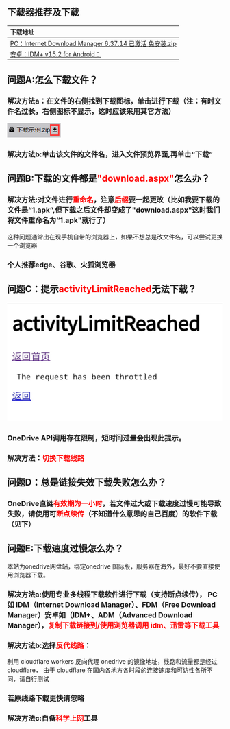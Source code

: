 ## 下载器推荐及下载
|下载地址  |
|  :----- |
|  [PC：Internet Download Manager 6.37.14 已激活 免安装.zip](https://emu.fw05.workers.dev/https://github.com/butter255/emu/releases/download/rar/Internet.Download.Manager.6.37.14.zip)  |
|  [安卓：IDM+ v15.2 for Android：](https://emu.fw05.workers.dev/https://github.com/butter255/emu/releases/download/rar/Internet.Download.Manager.6.37.14.zip)  |
## 问题A:怎么下载文件？
### 解决方法a：在文件的右侧找到下载图标，单击进行下载（注：有时文件名过长，右侧图标不显示，这时应该采用其它方法）
![Alt text](./img/1.png)<br>
### 解决方法b:单击该文件的文件名，进入文件预览界面,再单击“下载”
## 问题B:下载的文件都是<font color='red'>"download.aspx"</font>怎么办？
### 解决方法:对文件进行<font color='red'>重命名</font>，注意<font color='red'>后缀</font>要一起更改（比如我要下载的文件是“1.apk”,但下载之后文件却变成了"download.aspx"这时我们将文件重命名为“1.apk"就行了）<br>
这种问题通常出在现手机自带的浏览器上，如果不想总是改文件名，可以尝试更换一个浏览器<br>
### 个人推荐edge、谷歌、火狐浏览器
## 问题C：提示<font color='red'>activityLimitReached</font>无法下载？
![Alt text](./img/4.jpg)<br>
### OneDrive API调用存在限制，短时间过量会出现此提示。
### 解决方法：<font color='red'>切换下载线路</font>
## 问题D：总是链接失效下载失败怎么办？
### OneDrive直链<font color='red'>有效期为一小时</font>，若文件过大或下载速度过慢可能导致失败，请使用可<font color='red'>断点续传</font>（不知道什么意思的自己百度）的软件下载（见下）
## 问题E:下载速度过慢怎么办？
本站为onedrive网盘站，绑定onedrive 国际版，服务器在海外，最好不要直接使用浏览器下载。 
### 解决方法a:使用专业多线程下载软件进行下载（支持断点续传）， PC 如 IDM（Internet Download Manager）、FDM（Free Download Manager）安卓如（IDM+、ADM（Advanced Download Manager），<font color='red'>复制下载链接到/使用浏览器调用 idm、迅雷等下载工具</font>
### 解决方法b:选择<font color='red'>反代线路</font>： 
利用 cloudflare workers 反向代理 onedrive 的镜像地址，线路和流量都是经过 cloudflare， 由于 cloudflare 在国内各地方各时段的连接速度和可访性各所不同，请自行测试
### 若原线路下载更快请忽略 
### 解决方法c:自备<font color='red'>科学上网</font>工具 